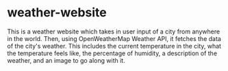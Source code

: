 # weather-website
This is a weather website which takes in user input of a city from anywhere in the world. Then, using OpenWeatherMap Weather API, it fetches the data of the city's weather. This includes the current temperature in the city, what the temperature feels like, the percentage of humidity, a description of the weather, and an image to go along with it.
